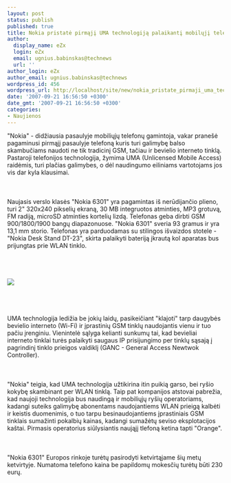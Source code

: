 ```yaml
---
layout: post
status: publish
published: true
title: Nokia pristatė pirmąjį UMA technologiją palaikantį mobilųjį telefoną
author:
  display_name: eZx
  login: eZx
  email: ugnius.babinskas@technews
  url: ''
author_login: eZx
author_email: ugnius.babinskas@technews
wordpress_id: 456
wordpress_url: http://localhost/site/new/nokia_pristate_pirmaji_uma_technologija_palaikanti_mobiluji_telefona/
date: '2007-09-21 16:56:50 +0300'
date_gmt: '2007-09-21 16:56:50 +0300'
categories:
- Naujienos
---
```

<p>&quot;Nokia&quot; - didžiausia pasaulyje mobiliųjų telefonų gamintoja, vakar pranešė pagaminusi pirmąjį pasaulyje telefoną kuris turi galimybę balso skambučiams naudoti ne tik tradicinį GSM, tačiau ir bevielio interneto tinklą. Pastaroji telefonijos technologija, žymima UMA (Unlicensed Mobile Access) raidėmis, turi plačias galimybes, o dėl naudingumo eiliniams vartotojams jos vis dar kyla klausimai.<br />
<br><br />
<br>Naujasis verslo klasės &quot;Nokia 6301&quot; yra pagamintas iš nerūdijančio plieno, turi 2&quot; 320x240 pikselių ekraną, 30 MB integruotos atminties, MP3 grotuvą, FM radiją, microSD atminties kortelių lizdą. Telefonas geba dirbti GSM 900/1800/1900 bangų diapazonuose. &quot;Nokia 6301&quot; sveria 93 gramus ir yra 13,1 mm storio. Telefonas yra parduodamas su stilingos išvaizdos stotele - &quot;Nokia Desk Stand DT-23&quot;, skirta  palaikyti bateriją įkrautą kol aparatas bus prijungtas prie WLAN tinklo.<br />
<br><br />
<br><br><img src="http://www.techshout.com/images/nokia-6301.jpg"><br><br />
<br><br />
<br>UMA technologija ledižia be jokių laidų, pasikeičiant &quot;klajoti&quot; tarp daugybės bevielio interneto (Wi-Fi) ir įprastinių GSM tinklų naudojantis vienu ir tuo pačiu įrenginiu. Vienintelė sąlyga kelianti sunkumų tai, kad  bevieliai interneto tinklai turės palaikyti saugaus IP prisijungimo per tinklų sąsają į pagrindinį tinklo prieigos valdiklį (GANC - General Access Newtwok Controller).<br />
<br><br />
<br>&quot;Nokia&quot; teigia, kad UMA technologija užtikirina itin puikią garso, bei ryšio kokybę skambinant per WLAN tinklą. Taip pat kompanijos atstovai pabrežia, kad naujoji technologija bus naudingą ir mobiliųjų ryšių operatoriams, kadangi suteiks galimybę abonentams naudojantiems WLAN prieigą kalbėti ir keistis duomenimis, o tuo tarpu besinaudojantiems įprastiniais GSM tinklais sumažinti pokalbių kainas, kadangi sumažėtų seviso eksplotacijos kaštai. Pirmasis operatorius siūlysiantis naująjį tlefoną ketina tapti &quot;Orange&quot;.<br />
<br><br />
<br>&quot;Nokia 6301&quot; Europos rinkoje turėtų pasirodyti ketvirtąjame šių metų ketvirtyje. Numatoma telefono kaina be papildomų mokesčių turėtų būti 230 eurų.</p>
